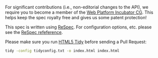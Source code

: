 For significant contributions (i.e., non-editorial changes to the API), 
we require you to become a member of the 
[Web Platform Incubator CG](http://www.w3.org/community/wicg/). This helps 
keep the spec royalty free and gives us some patent protection! 

This spec is written using [ReSpec](http://w3.org/respec/). For
configuration options, etc. please see the [ReSpec
refeference](www.w3.org/respec/ref.html).

Please make sure you run [HTML5 Tidy](http://w3c.github.io/tidy-html5/) 
before sending a Pull Request:

```Bash 
tidy -config tidyconfig.txt -o index.html index.html 
```
